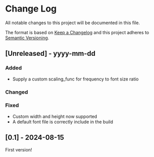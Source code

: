 
# Change Log
All notable changes to this project will be documented in this file.
 
The format is based on [Keep a Changelog](http://keepachangelog.com/)
and this project adheres to [Semantic Versioning](http://semver.org/).
 
## [Unreleased] - yyyy-mm-dd
 
### Added
- Supply a custom scaling_func for frequency to font size ratio
 
### Changed
 
### Fixed
- Custom width and height now supported
- A default font file is correctly include in the build
 
## [0.1] - 2024-08-15

First version!
